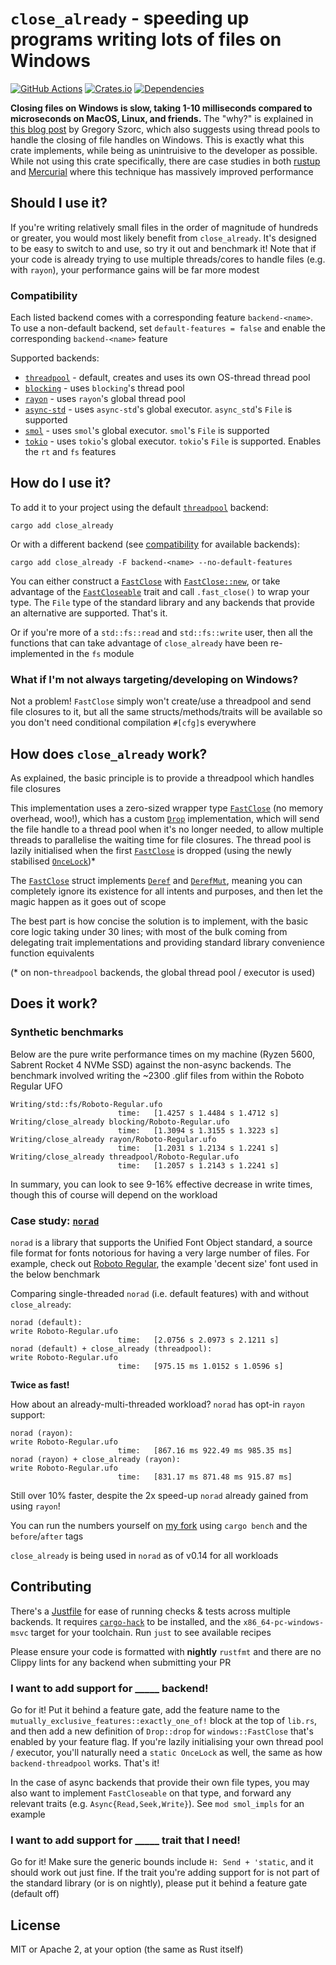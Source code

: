 # `close_already` - speeding up programs writing lots of files on Windows

[![GitHub Actions](https://github.com/alpha-tango-kilo/close_already/actions/workflows/rust.yml/badge.svg)](https://github.com/alpha-tango-kilo/close_already/actions/workflows/rust.yml)
[![Crates.io](https://img.shields.io/crates/v/close_already.svg)](https://crates.io/crates/close_already)
[![Dependencies](https://deps.rs/repo/codeberg/alpha-tango-kilo/close_already/status.svg)](https://deps.rs/repo/codeberg/alpha-tango-kilo/close_already)

**Closing files on Windows is slow, taking 1-10 milliseconds compared to microseconds on MacOS, Linux, and friends.**
The "why?" is explained in [this blog post](https://gregoryszorc.com/blog/2021/04/06/surprisingly-slow/) by Gregory Szorc, which also suggests using thread pools to handle the closing of file handles on Windows.
This is exactly what this crate implements, while being as unintruisive to the developer as possible.
While not using this crate specifically, there are case studies in both [rustup](https://github.com/rust-lang/rustup/pull/1850) and [Mercurial](https://repo.mercurial-scm.org/hg/rev/2fdbf22a1b63f7b4c94393dbf45ad417da257fe0) where this technique has massively improved performance

## Should I use it?

If you're writing relatively small files in the order of magnitude of hundreds or greater, you would most likely benefit from `close_already`.
It's designed to be easy to switch to and use, so try it out and benchmark it!
Note that if your code is already trying to use multiple threads/cores to handle files (e.g. with `rayon`), your performance gains will be far more modest

### Compatibility
<!-- If you change this heading name, change the heading link in the install section -->

Each listed backend comes with a corresponding feature `backend-<name>`.
To use a non-default backend, set `default-features = false` and enable the corresponding `backend-<name>` feature

Supported backends:
* [`threadpool`](https://lib.rs/crates/threadpool) - default, creates and uses its own OS-thread thread pool
* [`blocking`](https://lib.rs/crates/blocking) - uses `blocking`'s thread pool
* [`rayon`](https://lib.rs/crates/rayon) - uses `rayon`'s global thread pool
* [`async-std`](https://lib.rs/crates/async-std) - uses `async-std`'s global executor. `async_std`'s `File` is supported
* [`smol`](https://lib.rs/crates/smol) - uses `smol`'s global executor. `smol`'s `File` is supported
* [`tokio`](https://lib.rs/crates/tokio) - uses `tokio`'s global executor. `tokio`'s `File` is supported. Enables the `rt` and `fs` features

## How do I use it?

To add it to your project using the default [`threadpool`](https://lib.rs/crates/threadpool) backend:

```shell
cargo add close_already
```

Or with a different backend (see [compatibility](#compatibility) for available backends):

```shell
cargo add close_already -F backend-<name> --no-default-features
```

You can either construct a [`FastClose`](https://docs.rs/close_already/latest/close_already/struct.FastClose.html) with [`FastClose::new`](https://docs.rs/close_already/latest/close_already/struct.FastClose.html#method.new), or take advantage of the [`FastCloseable`](https://docs.rs/close_already/latest/close_already/trait.FastCloseable.html) trait and call `.fast_close()` to wrap your type.
The `File` type of the standard library and any backends that provide an alternative are supported.
That's it.

Or if you're more of a `std::fs::read` and `std::fs::write` user, then all the functions that can take advantage of `close_already` have been re-implemented in the `fs` module

### What if I'm not always targeting/developing on Windows?

Not a problem! 
`FastClose` simply won't create/use a threadpool and send file closures to it, but all the same structs/methods/traits will be available so you don't need conditional compilation `#[cfg]`s everywhere

## How does `close_already` work?

As explained, the basic principle is to provide a threadpool which handles file closures

This implementation uses a zero-sized wrapper type [`FastClose`](https://docs.rs/close_already/latest/close_already/struct.FastClose.html) (no memory overhead, woo!), which has a custom [`Drop`](https://doc.rust-lang.org/std/ops/trait.Drop.html) implementation, which will send the file handle to a thread pool when it's no longer needed, to allow multiple threads to parallelise the waiting time for file closures.
The thread pool is lazily initialised when the first [`FastClose`](https://docs.rs/close_already/latest/close_already/struct.FastClose.html) is dropped (using the newly stabilised [`OnceLock`](https://doc.rust-lang.org/std/sync/struct.OnceLock.html))*

The [`FastClose`](https://docs.rs/close_already/latest/close_already/struct.FastClose.html) struct implements [`Deref`](https://doc.rust-lang.org/std/ops/trait.Deref.html) and [`DerefMut`](https://doc.rust-lang.org/std/ops/trait.DerefMut.html), meaning you can completely ignore its existence for all intents and purposes, and then let the magic happen as it goes out of scope

The best part is how concise the solution is to implement, with the basic core logic taking under 30 lines; with most of the bulk coming from delegating trait implementations and providing standard library convenience function equivalents

(* on non-`threadpool` backends, the global thread pool / executor is used)

## Does it work?

### Synthetic benchmarks

Below are the pure write performance times on my machine (Ryzen 5600, Sabrent Rocket 4 NVMe SSD) against the non-async backends.
The benchmark involved writing the ~2300 .glif files from within the Roboto Regular UFO

```text
Writing/std::fs/Roboto-Regular.ufo
                        time:   [1.4257 s 1.4484 s 1.4712 s]
Writing/close_already blocking/Roboto-Regular.ufo
                        time:   [1.3094 s 1.3155 s 1.3223 s]
Writing/close_already rayon/Roboto-Regular.ufo
                        time:   [1.2031 s 1.2134 s 1.2241 s]
Writing/close_already threadpool/Roboto-Regular.ufo
                        time:   [1.2057 s 1.2143 s 1.2241 s]
```

In summary, you can look to see 9-16% effective decrease in write times, though this of course will depend on the workload

### Case study: [`norad`](https://github.com/linebender/norad)

`norad` is a library that supports the Unified Font Object standard, a source file format for fonts notorious for having a very large number of files.
For example, check out [Roboto Regular](https://github.com/googlefonts/roboto/tree/cb3cde1a3069f28b9a66f3d104f51fd6c0734be1/src/v2/Roboto-Regular.ufo), the example 'decent size' font used in the below benchmark

Comparing single-threaded `norad` (i.e. default features) with and without `close_already`:

```text
norad (default):
write Roboto-Regular.ufo
                        time:   [2.0756 s 2.0973 s 2.1211 s]
norad (default) + close_already (threadpool):
write Roboto-Regular.ufo
                        time:   [975.15 ms 1.0152 s 1.0596 s]
```

**Twice as fast!**

How about an already-multi-threaded workload? `norad` has opt-in `rayon` support:

```text
norad (rayon):
write Roboto-Regular.ufo
                        time:   [867.16 ms 922.49 ms 985.35 ms]
norad (rayon) + close_already (rayon):
write Roboto-Regular.ufo
                        time:   [831.17 ms 871.48 ms 915.87 ms]
```

Still over 10% faster, despite the 2x speed-up `norad` already gained from using `rayon`!

You can run the numbers yourself on [my fork](https://github.com/alpha-tango-kilo/norad) using `cargo bench` and the `before`/`after` tags

`close_already` is being used in `norad` as of v0.14 for all workloads

## Contributing

There's a [Justfile](https://github.com/casey/just#readme) for ease of running checks & tests across multiple backends.
It requires [`cargo-hack`](https://lib.rs/crates/cargo-hack) to be installed, and the `x86_64-pc-windows-msvc` target for your toolchain.
Run `just` to see available recipes

Please ensure your code is formatted with **nightly** `rustfmt` and there are no Clippy lints for any backend when submitting your PR

### I want to add support for _____ backend!

Go for it!
Put it behind a feature gate, add the feature name to the `mutually_exclusive_features::exactly_one_of!` block at the top of `lib.rs`, and then add a new definition of `Drop::drop` for `windows::FastClose` that's enabled by your feature flag.
If you're lazily initialising your own thread pool / executor, you'll naturally need a `static OnceLock` as well, the same as how `backend-threadpool` works.
That's it!

In the case of async backends that provide their own file types, you may also want to implement `FastCloseable` on that type, and forward any relevant traits (e.g. `Async{Read,Seek,Write}`).
See `mod smol_impls` for an example

### I want to add support for _____ trait that I need!

Go for it!
Make sure the generic bounds include `H: Send + 'static`, and it should work out just fine.
If the trait you're adding support for is not part of the standard library (or is on nightly), please put it behind a feature gate (default off)

## License

MIT or Apache 2, at your option (the same as Rust itself)
